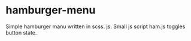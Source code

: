 # hamburger-menu


Simple hamburger manu written in scss. js. Small js script ham.js toggles button state.
